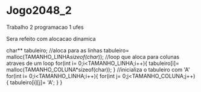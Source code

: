 # Jogo2048_2
Trabalho 2 programacao 1 ufes 

Sera refeito com alocacao dinamica


char** tabuleiro;
  //aloca para as linhas
  tabuleiro= malloc(TAMANHO_LINHA*sizeof(char*));
  //loop que aloca para colunas atraves de um loop
  for(int i= 0;i<TAMANHO_LINHA;i++){
      tabuleiro[i]= malloc(TAMANHO_COLUNA*sizeof(char));
  }
  //inicializa o tabuleiro com 'A'
  for(int i= 0;i<TAMANHO_LINHA;i++){
    for(int j= 0;j<TAMANHO_COLUNA;j++){
      tabuleiro[i][j]= 'A';
    }
  }
